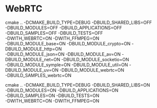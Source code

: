 # WebRTC
cmake .. -DCMAKE_BUILD_TYPE=DEBUG -DBUILD_SHARED_LIBS=OFF \
         -DBUILD_MODULES=OFF -DBUILD_APPLICATIONS=OFF \
         -DBUILD_SAMPLES=OFF -DBUILD_TESTS=OFF \
         -DWITH_WEBRTC=ON -DWITH_FFMPEG=ON \
         -DBUILD_MODULE_base=ON -DBUILD_MODULE_crypto=ON -DBUILD_MODULE_http=ON \
         -DBUILD_MODULE_json=ON -DBUILD_MODULE_av=ON -DBUILD_MODULE_net=ON -DBUILD_MODULE_socketio=ON \
         -DBUILD_MODULE_symple=ON -DBUILD_MODULE_util=ON -DBUILD_MODULE_uv=ON -DBUILD_MODULE_webrtc=ON \
         -DBUILD_SAMPLES_webrtc=ON



cmake .. -DCMAKE_BUILD_TYPE=DEBUG -DBUILD_SHARED_LIBS=ON \
         -DBUILD_MODULES=ON -DBUILD_APPLICATIONS=ON \
         -DBUILD_SAMPLES=ON -DBUILD_TESTS=ON \
         -DWITH_WEBRTC=ON -DWITH_FFMPEG=ON
